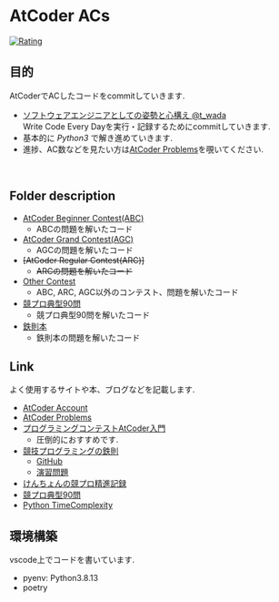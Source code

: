 # AtCoder ACs
[![Rating](https://badgen.org/img/atcoder/ozro223/rating/algorithm?style=plastic)](https://atcoder.jp/users/ozro223?contestType=algo)
## 目的
AtCoderでACしたコードをcommitしていきます.

* [ソフトウェアエンジニアとしての姿勢と心構え @t_wada](https://speakerdeck.com/recruitengineers/software-engineers-survival-guide)<br>
Write Code Every Dayを実行・記録するためにcommitしていきます.
* 基本的に *Python3* で解き進めていきます.
* 進捗、AC数などを見たい方は[AtCoder Problems](https://kenkoooo.com/atcoder/#/table/ozro223)を覗いてください.


<br>

## Folder description
- [AtCoder Beginner Contest(ABC)](https://github.com/tsutsumi-ozro/AtCoder-ACs/tree/main/ABC)
  - ABCの問題を解いたコード
- [AtCoder Grand Contest(AGC)](https://github.com/tsutsumi-ozro/AtCoder-ACs/tree/main/AGC)
  - AGCの問題を解いたコード
- ~~[AtCoder Regular Contest(ARC)]~~
  - ~~ARCの問題を解いたコード~~
- [Other Contest](https://github.com/tsutsumi-ozro/AtCoder-ACs/tree/main/Other_contest)
  - ABC, ARC, AGC以外のコンテスト、問題を解いたコード
- [競プロ典型90問](https://github.com/tsutsumi-ozro/AtCoder-ACs/tree/main/tenkei90)
  - 競プロ典型90問を解いたコード
- [鉄則本](https://github.com/tsutsumi-ozro/AtCoder-ACs/tree/main/tessoku)
  - 鉄則本の問題を解いたコード
## Link
よく使用するサイトや本、ブログなどを記載します.

- [AtCoder Account](https://atcoder.jp/users/ozro223)<br>
- [AtCoder Problems](https://kenkoooo.com/atcoder/#/table/)<br>
- [プログラミングコンテストAtCoder入門](https://amzn.asia/d/4h84MD4)
  - 圧倒的におすすめです.
- [競技プログラミングの鉄則](https://amzn.asia/d/dE6eZfj)
  - [GitHub](https://github.com/E869120/kyopro-tessoku)
  - [演習問題](https://atcoder.jp/contests/tessoku-book)
- [けんちょんの競プロ精進記録](https://drken1215.hatenablog.com/)
- [競プロ典型90問](https://atcoder.jp/contests/typical90)
- [Python TimeComplexity](https://wiki.python.org/moin/TimeComplexity)



## 環境構築
vscode上でコードを書いています.
- pyenv: Python3.8.13
- poetry
